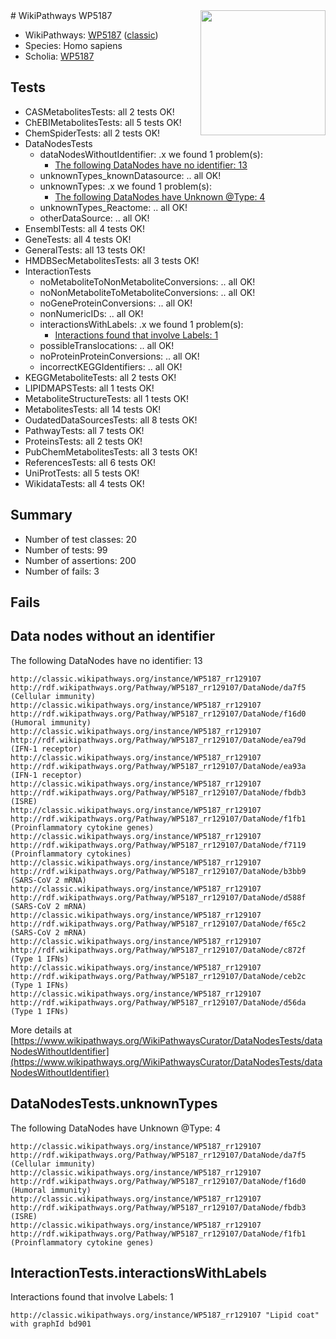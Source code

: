 <img style="float: right; width: 200px" src="https://upload.wikimedia.org/wikipedia/commons/thumb/8/83/Wplogo_with_text_500.png/640px-Wplogo_with_text_500.png" />
# WikiPathways WP5187

* WikiPathways: [WP5187](https://wikipathways.org/pathways/WP5187) ([classic](https://classic.wikipathways.org/instance/WP5187))
* Species: Homo sapiens
* Scholia: [WP5187](https://scholia.toolforge.org/wikipathways/WP5187)
## Tests
* CASMetabolitesTests: all 2 tests OK!
* ChEBIMetabolitesTests: all 5 tests OK!
* ChemSpiderTests: all 2 tests OK!
* DataNodesTests
    * dataNodesWithoutIdentifier: .x we found 1 problem(s):
        * [The following DataNodes have no identifier: 13](#8792c493)
    * unknownTypes_knownDatasource: .. all OK!
    * unknownTypes: .x we found 1 problem(s):
        * [The following DataNodes have Unknown @Type: 4](#839973e2)
    * unknownTypes_Reactome: .. all OK!
    * otherDataSource: .. all OK!
* EnsemblTests: all 4 tests OK!
* GeneTests: all 4 tests OK!
* GeneralTests: all 13 tests OK!
* HMDBSecMetabolitesTests: all 3 tests OK!
* InteractionTests
    * noMetaboliteToNonMetaboliteConversions: .. all OK!
    * noNonMetaboliteToMetaboliteConversions: .. all OK!
    * noGeneProteinConversions: .. all OK!
    * nonNumericIDs: .. all OK!
    * interactionsWithLabels: .x we found 1 problem(s):
        * [Interactions found that involve Labels: 1](#630d2678)
    * possibleTranslocations: .. all OK!
    * noProteinProteinConversions: .. all OK!
    * incorrectKEGGIdentifiers: .. all OK!
* KEGGMetaboliteTests: all 2 tests OK!
* LIPIDMAPSTests: all 1 tests OK!
* MetaboliteStructureTests: all 1 tests OK!
* MetabolitesTests: all 14 tests OK!
* OudatedDataSourcesTests: all 8 tests OK!
* PathwayTests: all 7 tests OK!
* ProteinsTests: all 2 tests OK!
* PubChemMetabolitesTests: all 3 tests OK!
* ReferencesTests: all 6 tests OK!
* UniProtTests: all 5 tests OK!
* WikidataTests: all 4 tests OK!


## Summary

* Number of test classes: 20
* Number of tests: 99
* Number of assertions: 200
* Number of fails: 3

## Fails

<a name="8792c493" />

## Data nodes without an identifier

The following DataNodes have no identifier: 13
```
http://classic.wikipathways.org/instance/WP5187_rr129107 http://rdf.wikipathways.org/Pathway/WP5187_rr129107/DataNode/da7f5 (Cellular immunity)
http://classic.wikipathways.org/instance/WP5187_rr129107 http://rdf.wikipathways.org/Pathway/WP5187_rr129107/DataNode/f16d0 (Humoral immunity)
http://classic.wikipathways.org/instance/WP5187_rr129107 http://rdf.wikipathways.org/Pathway/WP5187_rr129107/DataNode/ea79d (IFN-1 receptor)
http://classic.wikipathways.org/instance/WP5187_rr129107 http://rdf.wikipathways.org/Pathway/WP5187_rr129107/DataNode/ea93a (IFN-1 receptor)
http://classic.wikipathways.org/instance/WP5187_rr129107 http://rdf.wikipathways.org/Pathway/WP5187_rr129107/DataNode/fbdb3 (ISRE)
http://classic.wikipathways.org/instance/WP5187_rr129107 http://rdf.wikipathways.org/Pathway/WP5187_rr129107/DataNode/f1fb1 (Proinflammatory cytokine genes)
http://classic.wikipathways.org/instance/WP5187_rr129107 http://rdf.wikipathways.org/Pathway/WP5187_rr129107/DataNode/f7119 (Proinflammatory cytokines)
http://classic.wikipathways.org/instance/WP5187_rr129107 http://rdf.wikipathways.org/Pathway/WP5187_rr129107/DataNode/b3bb9 (SARS-CoV 2 mRNA)
http://classic.wikipathways.org/instance/WP5187_rr129107 http://rdf.wikipathways.org/Pathway/WP5187_rr129107/DataNode/d588f (SARS-CoV 2 mRNA)
http://classic.wikipathways.org/instance/WP5187_rr129107 http://rdf.wikipathways.org/Pathway/WP5187_rr129107/DataNode/f65c2 (SARS-CoV 2 mRNA)
http://classic.wikipathways.org/instance/WP5187_rr129107 http://rdf.wikipathways.org/Pathway/WP5187_rr129107/DataNode/c872f (Type 1 IFNs)
http://classic.wikipathways.org/instance/WP5187_rr129107 http://rdf.wikipathways.org/Pathway/WP5187_rr129107/DataNode/ceb2c (Type 1 IFNs)
http://classic.wikipathways.org/instance/WP5187_rr129107 http://rdf.wikipathways.org/Pathway/WP5187_rr129107/DataNode/d56da (Type 1 IFNs)
```

More details at [https://www.wikipathways.org/WikiPathwaysCurator/DataNodesTests/dataNodesWithoutIdentifier](https://www.wikipathways.org/WikiPathwaysCurator/DataNodesTests/dataNodesWithoutIdentifier)

<a name="839973e2" />

## DataNodesTests.unknownTypes

The following DataNodes have Unknown @Type: 4
```
http://classic.wikipathways.org/instance/WP5187_rr129107 http://rdf.wikipathways.org/Pathway/WP5187_rr129107/DataNode/da7f5 (Cellular immunity)
http://classic.wikipathways.org/instance/WP5187_rr129107 http://rdf.wikipathways.org/Pathway/WP5187_rr129107/DataNode/f16d0 (Humoral immunity)
http://classic.wikipathways.org/instance/WP5187_rr129107 http://rdf.wikipathways.org/Pathway/WP5187_rr129107/DataNode/fbdb3 (ISRE)
http://classic.wikipathways.org/instance/WP5187_rr129107 http://rdf.wikipathways.org/Pathway/WP5187_rr129107/DataNode/f1fb1 (Proinflammatory cytokine genes)
```

<a name="630d2678" />

## InteractionTests.interactionsWithLabels

Interactions found that involve Labels: 1
```
http://classic.wikipathways.org/instance/WP5187_rr129107 "Lipid coat" with graphId bd901
```

